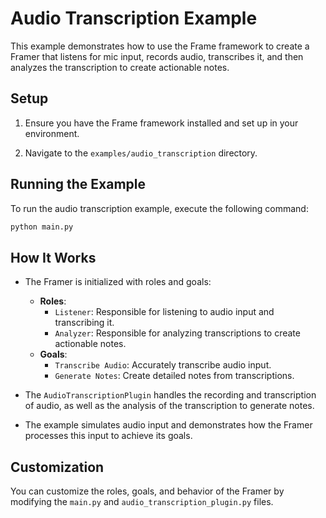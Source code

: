# Audio Transcription Example

This example demonstrates how to use the Frame framework to create a Framer that listens for mic input, records audio, transcribes it, and then analyzes the transcription to create actionable notes.

## Setup

1. Ensure you have the Frame framework installed and set up in your environment.

2. Navigate to the `examples/audio_transcription` directory.

## Running the Example

To run the audio transcription example, execute the following command:

```bash
python main.py
```

## How It Works

- The Framer is initialized with roles and goals:
  - **Roles**:
    - `Listener`: Responsible for listening to audio input and transcribing it.
    - `Analyzer`: Responsible for analyzing transcriptions to create actionable notes.
  - **Goals**:
    - `Transcribe Audio`: Accurately transcribe audio input.
    - `Generate Notes`: Create detailed notes from transcriptions.

- The `AudioTranscriptionPlugin` handles the recording and transcription of audio, as well as the analysis of the transcription to generate notes.

- The example simulates audio input and demonstrates how the Framer processes this input to achieve its goals.

## Customization

You can customize the roles, goals, and behavior of the Framer by modifying the `main.py` and `audio_transcription_plugin.py` files.
